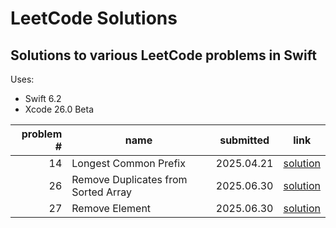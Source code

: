 # LeetCode Solutions

## Solutions to various LeetCode problems in Swift

Uses:
- Swift 6.2
- Xcode 26.0 Beta

|problem #|name|submitted|link|
|--:|--|--|--|
|14|Longest Common Prefix|2025.04.21|[solution](https://github.com/justinjeanpierre/leetcode-solutions/tree/main/LeetCode%20Solutions/14%20-%20Longest%20Common%20Prefix)|
|26|Remove Duplicates from Sorted Array|2025.06.30|[solution](https://github.com/justinjeanpierre/leetcode-solutions/tree/main/LeetCode%20Solutions/26%20-%20Remove%20Duplicates)|
|27|Remove Element|2025.06.30|[solution](https://github.com/justinjeanpierre/leetcode-solutions/tree/main/LeetCode%20Solutions/27%20-%20Remove%20Element)|
